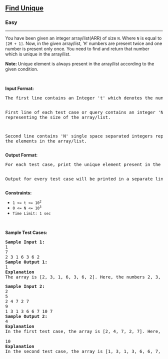 <h2>
    <a href="https://www.codingninjas.com/studio/problems/find-unique_625159?">
        Find Unique
    </a>
</h2>

<h3>Easy</h3>

<hr>

<p>You have been given an integer array/list(ARR) of size <code>N</code>. Where <code>N</code> is equal to <code>[2M + 1]</code>. Now, in the given array/list, '<code>M</code>' numbers are present twice and one number is present only once. You need to find and return that number which is unique in the array/list.

<p><strong>Note: </strong>Unique element is always present in the array/list according to the given condition.</p>


<p>&nbsp;</p>
<p><strong>Input Format:</strong></p>
<pre>
The first line contains an Integer 't' which denotes the number of test cases or queries to be run. Then the test cases follow.

First line of each test case or query contains an integer 'N' representing the size of the array/list.

Second line contains 'N' single space separated integers representing the elements in the array/list.
</pre>

<p><strong>Output Format:</strong></p>
<pre>
For each test case, print the unique element present in the array.

Output for every test case will be printed in a separate line.
</pre>

<p><strong>Constraints:</strong></p>

<ul>
	<li><code>1 &lt;= t &lt;= 10<sup>2</sup></code></li>
	<li><code>0 &lt;= N &lt;= 10<sup>3</sup></code></li>
	<li><code>Time Limit: 1 sec</code></li>
</ul>

<p>&nbsp;</p>
<p><strong class="TestCases">Sample Test Cases:</strong></p>
<pre>
<strong>Sample Input 1:</strong> 
1
7
2 3 1 6 3 6 2
<strong>Sample Output 1:</strong>
1
<strong>Explanation</strong>
The array is [2, 3, 1, 6, 3, 6, 2]. Here, the numbers 2, 3, and 6 are present twice, and the number 1 is present only once. So, the unique number in this array is 1.
</pre>

<pre>
<strong>Sample Input 2:</strong> 
2
5
2 4 7 2 7
9
1 3 1 3 6 6 7 10 7
<strong>Sample Output 2:</strong>
4
<strong>Explanation</strong>
In the first test case, the array is [2, 4, 7, 2, 7]. Here, the numbers 2 and 7 are present twice, and the number 4 is present only once. So, the unique number in this array is 4.

10
<strong>Explanation</strong>
In the second test case, the array is [1, 3, 1, 3, 6, 6, 7, 10, 7]. Here, the numbers 1, 3, 6, and 7 are present twice, and the number 10 is present only once. So, the unique number in this array is 10.
</pre>